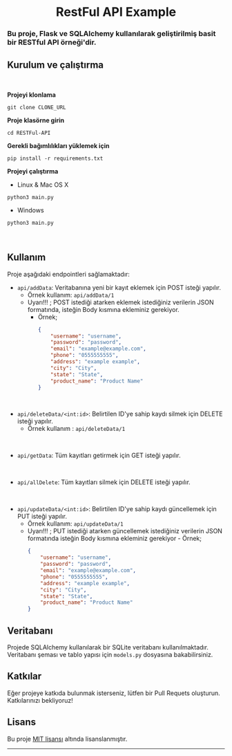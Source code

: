 <h1 style="text-align:center">
RestFul API Example
</h1>

### Bu proje, Flask ve SQLAlchemy kullanılarak geliştirilmiş basit bir RESTful API örneği'dir.

## Kurulum ve çalıştırma

<br>

**Projeyi klonlama**

```shell
git clone CLONE_URL
```

**Proje klasörne girin**

```shell
cd RESTFul-API
```

**Gerekli bağımlılıkları yüklemek için**

```shell
pip install -r requirements.txt
```

**Projeyi çalıştırma**

-   Linux & Mac OS X

```shell
python3 main.py
```

-   Windows

```shell
python3 main.py
```

<br>

## Kullanım

Proje aşağıdaki endpointleri sağlamaktadır:

-   `api/addData`: Veritabanına yeni bir kayıt eklemek için POST isteği yapılır.
    -   Örnek kullanım: `api/addData/1`
    -   Uyarı!!! ; POST istediği atarken eklemek istediğiniz verilerin JSON formatında, isteğin Body kısmına ekleminiz gerekiyor.
        -   Örnek;
            ```json
            {
                "username": "username",
                "password": "password",
                "email": "example@example.com",
                "phone": "0555555555",
                "address": "example example",
                "city": "City",
                "state": "State",
                "product_name": "Product Name"
            }
            ```

<br>

-   `api/deleteData/<int:id>`: Belirtilen ID'ye sahip kaydı silmek için DELETE isteği yapılır.
    -   Örnek kullanım : `api/deleteData/1`

<br>

-   `api/getData`: Tüm kayıtları getirmek için GET isteği yapılır.

<br>

-   `api/allDelete`: Tüm kayıtları silmek için DELETE isteği yapılır.

<br>

-   `api/updateData/<int:id>`: Belirtilen ID'ye sahip kaydı güncellemek için PUT isteği yapılır.
    -   Örnek kullanım: `api/updateData/1`
    -   Uyarı!!! ; PUT istediği atarken güncellemek istediğiniz verilerin JSON formatında isteğin Body kısmına ekleminiz gerekiyor - Örnek;
        ```json
        {
            "username": "username",
            "password": "password",
            "email": "example@example.com",
            "phone": "0555555555",
            "address": "example example",
            "city": "City",
            "state": "State",
            "product_name": "Product Name"
        }
        ```

## Veritabanı

Projede SQLAlchemy kullanılarak bir SQLite veritabanı kullanılmaktadır. Veritabanı şeması ve tablo yapısı için `models.py` dosyasına bakabilirsiniz.

## Katkılar

Eğer projeye katkıda bulunmak isterseniz, lütfen bir Pull Requets oluşturun. Katkılarınızı bekliyoruz!

## Lisans

Bu proje [MIT lisansı](LICENSE) altında lisanslanmıştır.

---
